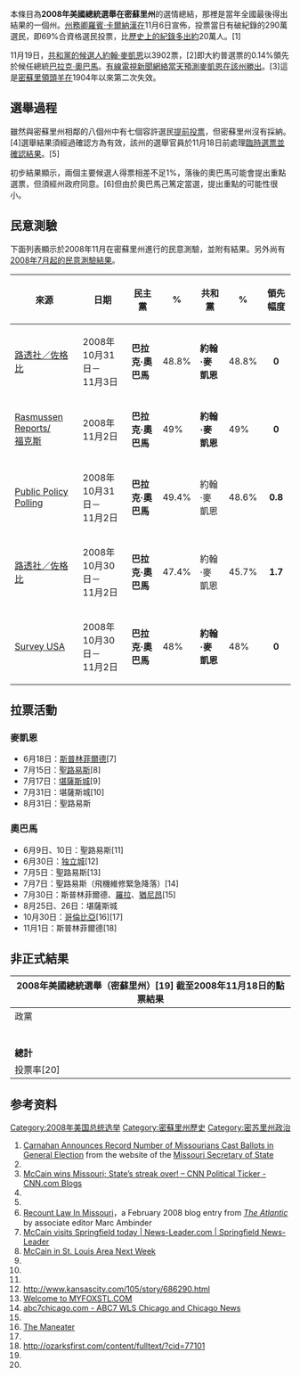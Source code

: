 本條目為**2008年美國總統選舉在密蘇里州**的選情總結，那裡是當年全國最後得出結果的一個州。[州務卿](https://zh.wikipedia.org/wiki/密蘇里州州務卿 "wikilink")[羅賓·卡爾納漢在](https://zh.wikipedia.org/wiki/羅賓·卡爾納漢 "wikilink")11月6日宣佈，投票當日有破紀錄的290萬選民，即69%合資格選民投票，比[歷史上的紀錄多出約](https://zh.wikipedia.org/wiki/2004年美國總統選舉 "wikilink")20萬人。\[1\]

11月19日，[共和黨的候選人](../Page/共和黨_\(美國\).md "wikilink")[約翰·麥凱恩](../Page/約翰·麥凱恩.md "wikilink")以3902票，\[2\]即大約普選票的0.14%領先於候任總統[巴拉克·奧巴馬](https://zh.wikipedia.org/wiki/巴拉克·奧巴馬 "wikilink")。[有線電視新聞網絡當天預測麥凱恩在該州勝出](https://zh.wikipedia.org/wiki/有線電視新聞網絡 "wikilink")。\[3\]這是[密蘇里領頭羊在](https://zh.wikipedia.org/wiki/密蘇里領頭羊 "wikilink")1904年以來第二次失效。

## 選舉過程

雖然與密蘇里州相鄰的八個州中有七個容許選民[提前投票](https://zh.wikipedia.org/wiki/提前投票 "wikilink")，但密蘇里州沒有採納。\[4\]選舉結果須經過確認方為有效，該州的選舉官員於11月18日前處理[臨時選票並確認結果](https://zh.wikipedia.org/wiki/臨時選票 "wikilink")。\[5\]

初步結果顯示，兩個主要候選人得票相差不足1%，落後的奧巴馬可能會提出重點選票，但須經州政府同意。\[6\]但由於奧巴馬己篤定當選，提出重點的可能性很小。

## 民意測驗

下面列表顯示於2008年11月在密蘇里州進行的民意測驗，並附有結果。另外尚有[2008年7月起的民意測驗結果](https://zh.wikipedia.org/wiki/2008年美國總統大選各州民意測驗列表#密蘇里州 "wikilink")。

<table>
<thead>
<tr class="header">
<th><p>來源</p></th>
<th><p>日期</p></th>
<th><p>民主黨</p></th>
<th><p>%</p></th>
<th><p>共和黨</p></th>
<th><p>%</p></th>
<th><p>領先幅度</p></th>
</tr>
</thead>
<tbody>
<tr class="odd">
<td><p><a href="https://web.archive.org/web/20081107090722/http://www.zogby.com/news/ReadNews.dbm?ID=1632">路透社／佐格比</a></p></td>
<td><p>2008年10月31日－<br />
11月3日</p></td>
<td><p><strong>巴拉克·奧巴馬</strong></p></td>
<td><p>48.8%</p></td>
<td><p><strong>約翰·麥凱恩</strong></p></td>
<td><p>48.8%</p></td>
<td><center>
<p><strong>0</strong></p></td>
</tr>
<tr class="even">
<td><p><a href="https://web.archive.org/web/20080912062353/http://www.rasmussenreports.com/public_content/politics/election_20082/2008_presidential_election/missouri/election_2008_missouri_presidential_election">Rasmussen Reports/<br />
福克斯</a></p></td>
<td><p>2008年11月2日</p></td>
<td><p><strong>巴拉克·奧巴馬</strong></p></td>
<td><p>49%</p></td>
<td><p><strong>約翰·麥凱恩</strong></p></td>
<td><p>49%</p></td>
<td><center>
<p><strong>0</strong></p></td>
</tr>
<tr class="odd">
<td><p><a href="http://www.publicpolicypolling.com/pdf/PPP_Release_Missouri_1103967.pdf">Public Policy Polling</a></p></td>
<td><p>2008年10月31日－<br />
11月2日</p></td>
<td><p><strong>巴拉克·奧巴馬</strong></p></td>
<td><p>49.4%</p></td>
<td><p>約翰·麥凱恩</p></td>
<td><p>48.6%</p></td>
<td><center>
<p><strong>0.8</strong></p></td>
</tr>
<tr class="even">
<td><p><a href="https://web.archive.org/web/20081106112835/http://www.zogby.com/news/ReadNews.dbm?ID=1628">路透社／佐格比</a></p></td>
<td><p>2008年10月30日－<br />
11月2日</p></td>
<td><p><strong>巴拉克·奧巴馬</strong></p></td>
<td><p>47.4%</p></td>
<td><p>約翰·麥凱恩</p></td>
<td><p>45.7%</p></td>
<td><center>
<p><strong>1.7</strong></p></td>
</tr>
<tr class="odd">
<td><p><a href="http://www.surveyusa.com/client/PollReport.aspx?g=ff462685-8503-45a3-b448-84a2fb062b12/">Survey USA</a></p></td>
<td><p>2008年10月30日－<br />
11月2日</p></td>
<td><p><strong>巴拉克·奧巴馬</strong></p></td>
<td><p>48%</p></td>
<td><p><strong>約翰·麥凱恩</strong></p></td>
<td><p>48%</p></td>
<td><center>
<p><strong>0</strong></p></td>
</tr>
</tbody>
</table>

## 拉票活動

### 麥凱恩

  - 6月18日：[斯普林菲爾德](https://zh.wikipedia.org/wiki/斯普林菲爾德_\(密蘇里州\) "wikilink")\[7\]
  - 7月15日：[聖路易斯](https://zh.wikipedia.org/wiki/聖路易斯 "wikilink")\[8\]
  - 7月17日：[堪薩斯城](../Page/堪薩斯城_\(密蘇里州\).md "wikilink")\[9\]
  - 7月31日：堪薩斯城\[10\]
  - 8月31日：聖路易斯

### 奧巴馬

  - 6月9日、10日：聖路易斯\[11\]
  - 6月30日：[独立城](../Page/独立城_\(密苏里州\).md "wikilink")\[12\]
  - 7月5日：聖路易斯\[13\]
  - 7月7日：聖路易斯（飛機維修緊急降落）\[14\]
  - 7月30日：斯普林菲爾德、[羅拉](https://zh.wikipedia.org/wiki/羅拉_\(密蘇里州\) "wikilink")、[猶尼昂](https://zh.wikipedia.org/wiki/猶尼昂_\(密蘇里州\) "wikilink")\[15\]
  - 8月25日、26日：堪薩斯城
  - 10月30日：[哥倫比亞](../Page/哥倫比亞_\(密蘇里州\).md "wikilink")\[16\]\[17\]
  - 11月1日：斯普林菲爾德\[18\]

## 非正式結果

| 2008年美國總統選舉（密蘇里州）\[19\] 截至2008年11月18日的點票結果 |
| ------------------------------------------ |
| 政黨                                         |
|                                            |
|                                            |
|                                            |
|                                            |
|                                            |
|                                            |
| **總計**                                     |
| 投票率\[20\]                                  |

## 参考资料

[Category:2008年美国总统选举](https://zh.wikipedia.org/wiki/Category:2008年美国总统选举 "wikilink") [Category:密蘇里州歷史](https://zh.wikipedia.org/wiki/Category:密蘇里州歷史 "wikilink") [Category:密苏里州政治](https://zh.wikipedia.org/wiki/Category:密苏里州政治 "wikilink")

1.  [Carnahan Announces Record Number of Missourians Cast Ballots in General Election](http://www.sos.mo.gov/news.asp?id=758) from the website of the [Missouri Secretary of State](https://zh.wikipedia.org/wiki/Missouri_Secretary_of_State "wikilink")
2.
3.  [McCain wins Missouri; State’s streak over\! – CNN Political Ticker - CNN.com Blogs](http://politicalticker.blogs.cnn.com/2008/11/19/mccain-wins-missouri-states-streak-over/)
4.
5.
6.  [Recount Law In Missouri](http://marcambinder.theatlantic.com/archives/2008/02/recount_law_in_missouri.php)，a February 2008 blog entry from *[The Atlantic](https://zh.wikipedia.org/wiki/The_Atlantic "wikilink")* by associate editor Marc Ambinder
7.  [McCain visits Springfield today | News-Leader.com | Springfield News-Leader](http://www.news-leader.com/apps/pbcs.dll/article?AID=/20080618/NEWS06/806180516/-1/BLOGS09)
8.  [McCain in St. Louis Area Next Week](http://www.examiner.com/a-1477918~McCain_in_St__Louis_area_next_week.html)
9.
10.
11.
12. <http://www.kansascity.com/105/story/686290.html>
13. [Welcome to MYFOXSTL.COM](http://www.myfoxstl.com/myfox/pages/Home/Detail?contentId=6918421&version=7&locale=EN-US&layoutCode=TSTY&pageId=1.1.1)
14. [abc7chicago.com - ABC7 WLS Chicago and Chicago News](http://abclocal.go.com/wls/story?section=news/politics&id=6249360)
15.
16. [The Maneater](http://www.themaneater.com/stories/2008/10/31/obama-revs-mu/)
17.
18. <http://ozarksfirst.com/content/fulltext/?cid=77101>
19.
20.